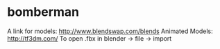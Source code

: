 bomberman
=========

A link for models: http://www.blendswap.com/blends
Animated Models: http://tf3dm.com/
To open .fbx in blender -> file -> import